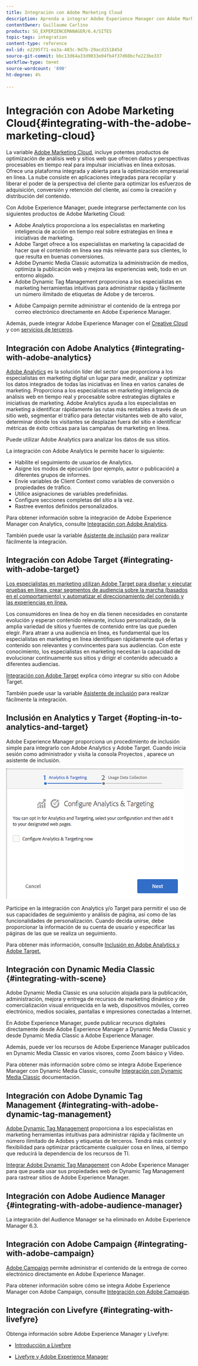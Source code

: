 ```yaml
---
title: Integración con Adobe Marketing Cloud
description: Aprenda a integrar Adobe Experience Manager con Adobe Marketing Cloud.
contentOwner: Guillaume Carlino
products: SG_EXPERIENCEMANAGER/6.4/SITES
topic-tags: integration
content-type: reference
exl-id: e2295f71-ea3a-483c-9d7b-29acd151845d
source-git-commit: bbc13d64a33d9033e04fb4f37d60bcfe223be337
workflow-type: tm+mt
source-wordcount: '890'
ht-degree: 4%

---
```


# Integración con Adobe Marketing Cloud{#integrating-with-the-adobe-marketing-cloud}

La variable [Adobe Marketing Cloud](https://www.adobe.com/solutions/digital-marketing.html), incluye potentes productos de optimización de análisis web y sitios web que ofrecen datos y perspectivas procesables en tiempo real para impulsar iniciativas en línea exitosas. Ofrece una plataforma integrada y abierta para la optimización empresarial en línea. La nube consiste en aplicaciones integradas para recopilar y liberar el poder de la perspectiva del cliente para optimizar los esfuerzos de adquisición, conversión y retención del cliente, así como la creación y distribución del contenido.

Con Adobe Experience Manager, puede integrarse perfectamente con los siguientes productos de Adobe Marketing Cloud:

* Adobe Analytics proporciona a los especialistas en marketing inteligencia de acción en tiempo real sobre estrategias en línea e iniciativas de marketing.
* Adobe Target ofrece a los especialistas en marketing la capacidad de hacer que el contenido en línea sea más relevante para sus clientes, lo que resulta en buenas conversiones.
* Adobe Dynamic Media Classic automatiza la administración de medios, optimiza la publicación web y mejora las experiencias web, todo en un entorno alojado.
* Adobe Dynamic Tag Management proporciona a los especialistas en marketing herramientas intuitivas para administrar rápida y fácilmente un número ilimitado de etiquetas de Adobe y de terceros.
<!-- Search&Promote was end of life September 1, 2022. * Adobe Search&Promote gives marketers the ability to control and optimize the search results on their sites. -->
* Adobe Campaign permite administrar el contenido de la entrega por correo electrónico directamente en Adobe Experience Manager.

Además, puede integrar Adobe Experience Manager con el [Creative Cloud](/help/assets/aem-cc-integration-best-practices.md) y con [servicios de terceros](/help/sites-administering/third-party-services.md).

## Integración con Adobe Analytics {#integrating-with-adobe-analytics}

[Adobe Analytics](https://www.omniture.com/en/products/analytics/sitecatalyst) es la solución líder del sector que proporciona a los especialistas en marketing digital un lugar para medir, analizar y optimizar los datos integrados de todas las iniciativas en línea en varios canales de marketing. Proporciona a los especialistas en marketing inteligencia de análisis web en tiempo real y procesable sobre estrategias digitales e iniciativas de marketing. Adobe Analytics ayuda a los especialistas en marketing a identificar rápidamente las rutas más rentables a través de un sitio web, segmentar el tráfico para detectar visitantes web de alto valor, determinar dónde los visitantes se desplazan fuera del sitio e identificar métricas de éxito críticas para las campañas de marketing en línea.

Puede utilizar Adobe Analytics para analizar los datos de sus sitios.

La integración con Adobe Analytics le permite hacer lo siguiente:

* Habilite el seguimiento de usuarios de Analytics.
* Asigne los modos de ejecución (por ejemplo, autor o publicación) a diferentes grupos de informes.
* Envíe variables de Client Context como variables de conversión o propiedades de tráfico.
* Utilice asignaciones de variables predefinidas.
* Configure secciones completas del sitio a la vez.
* Rastree eventos definidos personalizados.

Para obtener información sobre la integración de Adobe Experience Manager con Analytics, consulte [Integración con Adobe Analytics](/help/sites-administering/adobeanalytics.md).

También puede usar la variable [Asistente de inclusión](/help/sites-administering/opt-in.md) para realizar fácilmente la integración.

## Integración con Adobe Target {#integrating-with-adobe-target}

[Los especialistas en marketing utilizan Adobe Target para diseñar y ejecutar pruebas en línea, crear segmentos de audiencia sobre la marcha (basados en el comportamiento) y automatizar el direccionamiento del contenido y las experiencias en línea.](https://www.omniture.com/en/products/conversion/test-and-target)

Los consumidores en línea de hoy en día tienen necesidades en constante evolución y esperan contenido relevante, incluso personalizado, de la amplia variedad de sitios y fuentes de contenido entre las que pueden elegir. Para atraer a una audiencia en línea, es fundamental que los especialistas en marketing en línea identifiquen rápidamente qué ofertas y contenido son relevantes y convincentes para sus audiencias. Con este conocimiento, los especialistas en marketing necesitan la capacidad de evolucionar continuamente sus sitios y dirigir el contenido adecuado a diferentes audiencias.

[Integración con Adobe Target](/help/sites-administering/target.md) explica cómo integrar su sitio con Adobe Target.

También puede usar la variable [Asistente de inclusión](/help/sites-administering/opt-in.md) para realizar fácilmente la integración.

## Inclusión en Analytics y Target {#opting-in-to-analytics-and-target}

Adobe Experience Manager proporciona un procedimiento de inclusión simple para integrarlo con Adobe Analytics y Adobe Target. Cuando inicia sesión como administrador y visita la consola Proyectos , aparece un asistente de inclusión.

![chlimage_1-107](assets/chlimage_1-107.png)

Participe en la integración con Analytics y/o Target para permitir el uso de sus capacidades de seguimiento y análisis de página, así como de las funcionalidades de personalización. Cuando decida unirse, debe proporcionar la información de su cuenta de usuario y especificar las páginas de las que se realiza un seguimiento.

Para obtener más información, consulte [Inclusión en Adobe Analytics y Adobe Target.](/help/sites-administering/opt-in.md)

## Integración con Dynamic Media Classic {#integrating-with-scene}

Adobe Dynamic Media Classic es una solución alojada para la publicación, administración, mejora y entrega de recursos de marketing dinámico y de comercialización visual enriquecida en la web, dispositivos móviles, correo electrónico, medios sociales, pantallas e impresiones conectadas a Internet.

En Adobe Experience Manager, puede publicar recursos digitales directamente desde Adobe Experience Manager a Dynamic Media Classic y desde Dynamic Media Classic a Adobe Experience Manager.

Además, puede ver los recursos de Adobe Experience Manager publicados en Dynamic Media Classic en varios visores, como Zoom básico y Vídeo.

Para obtener más información sobre cómo se integra Adobe Experience Manager con Dynamic Media Classic, consulte [Integración con Dynamic Media Classic](/help/sites-administering/scene7.md) documentación.

## Integración con Adobe Dynamic Tag Management {#integrating-with-adobe-dynamic-tag-management}

[Adobe Dynamic Tag Management](https://www.adobe.com/solutions/digital-marketing/dynamic-tag-management.html) proporciona a los especialistas en marketing herramientas intuitivas para administrar rápida y fácilmente un número ilimitado de Adobes y etiquetas de terceros. Tendrá más control y flexibilidad para optimizar prácticamente cualquier cosa en línea, al tiempo que reducirá la dependencia de los recursos de TI.

[Integrar Adobe Dynamic Tag Management](/help/sites-administering/dtm.md) con Adobe Experience Manager para que pueda usar sus propiedades web de Dynamic Tag Management para rastrear sitios de Adobe Experience Manager.

## Integración con Adobe Audience Manager {#integrating-with-adobe-audience-manager}

La integración del Audience Manager se ha eliminado en Adobe Experience Manager 6.3.

<!-- Search&Promote was end of life September 1, 2022. ## Integrating with Search&Promote {#integrating-with-search-promote} -->

<!-- Search&Promote was end of life September 1, 2022. Adobe Search&Promote enables marketers to optimize how visitors browse, find, compare, and select relevant products and content on web and mobile sites. Businesses can easily promote priority items based on business objectives and visitor intent, as well as automate merchandising and promotions activity by way of KPI-based triggers or metrics. -->

<!-- Search&Promote was end of life September 1, 2022. Adobe Search&Promote is a reliable and scalable hosted site search application, capable of scaling to millions of pages or products, for heavily visited online businesses ranging from retail to news sites. It offers unprecedented levels of marketer control and metrics-based relevance. -->

<!-- Search&Promote was end of life September 1, 2022. For information about integrating Adobe Experience Manager and Search&Promote, see [Integrating with Adobe Search&Promote](/help/sites-administering/search-and-promote.md). -->

## Integración con Adobe Campaign {#integrating-with-adobe-campaign}

[Adobe Campaign](https://www.adobe.com/solutions/campaign-management.html) permite administrar el contenido de la entrega de correo electrónico directamente en Adobe Experience Manager.

Para obtener información sobre cómo se integra Adobe Experience Manager con Adobe Campaign, consulte [Integración con Adobe Campaign](/help/sites-administering/campaignstandard.md).

## Integración con Livefyre {#integrating-with-livefyre}

Obtenga información sobre Adobe Experience Manager y Livefyre:

* [Introducción a Livefyre](https://answers.livefyre.com/developers/getting-started)

* [Livefyre y Adobe Experience Manager](https://answers.livefyre.com/product/livefyre-for-adobe-experience-manager-aem/livefyre-for-adobe-experience-manager/)

